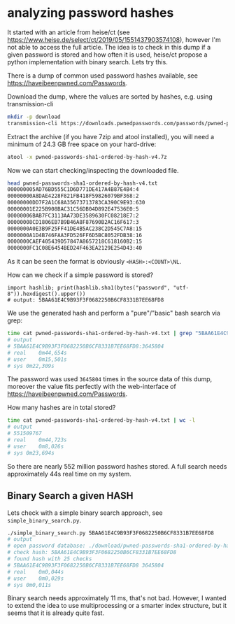 # analyzing password hashes

It started with an article from heise/ct (see https://www.heise.de/select/ct/2019/05/1551437903574108), however I'm not able to access the full article.
The idea is to check in this dump if a given password is stored and how often it is used, heise/ct propose a python implementation with binary search.
Lets try this.

There is a dump of common used password hashes available, see https://haveibeenpwned.com/Passwords.

Download the dump, where the values are sorted by hashes, e.g. using transmission-cli
```bash
mkdir -p download
transmission-cli https://downloads.pwnedpasswords.com/passwords/pwned-passwords-sha1-ordered-by-hash-v4.7z.torrent -w download/
```

Extract the archive (if you have 7zip and atool installed), you will need a minimum of 24.3 GB free space on your hard-drive:
```bash
atool -x pwned-passwords-sha1-ordered-by-hash-v4.7z
```

Now we can start checking/inspecting the downloaded file.
```bash
head pwned-passwords-sha1-ordered-by-hash-v4.txt
000000005AD76BD555C1D6D771DE417A4B87E4B4:4
00000000A8DAE4228F821FB418F59826079BF368:2
00000000DD7F2A1C68A35673713783CA390C9E93:630
00000001E225B908BAC31C56DB04D892E47536E0:5
00000006BAB7FC3113AA73DE3589630FC08218E7:2
00000008CD1806EB7B9B46A8F87690B2AC16F617:3
0000000A0E3B9F25FF41DE4B5AC238C2D545C7A8:15
0000000A1D4B746FAA3FD526FF6D5BC8052FDB38:16
0000000CAEF405439D57847A8657218C618160B2:15
0000000FC1C08E6454BED24F463EA2129E254D43:40
```

As it can be seen the format is obviously `<HASH>:<COUNT>\NL`.

How can we check if a simple password is stored?
```python3
import hashlib; print(hashlib.sha1(bytes("password", "utf-8")).hexdigest().upper())
# output: 5BAA61E4C9B93F3F0682250B6CF8331B7EE68FD8
```

We use the generated hash and perform a "pure"/"basic" bash search via grep:
```bash
time cat pwned-passwords-sha1-ordered-by-hash-v4.txt | grep "5BAA61E4C9B93F3F0682250B6CF8331B7EE68FD8"
# output
# 5BAA61E4C9B93F3F0682250B6CF8331B7EE68FD8:3645804
# real    0m44,654s
# user    0m15,501s
# sys 0m22,309s
```
The password was used `3645804` times in the source data of this dump, moreover the value fits perfectly with the web-interface of https://haveibeenpwned.com/Passwords.

How many hashes are in total stored?
```bash
time cat pwned-passwords-sha1-ordered-by-hash-v4.txt | wc -l
# output
# 551509767
# real    0m44,723s
# user    0m8,026s
# sys 0m23,694s
```

So there are nearly 552 million password hashes stored.
A full search needs approximately 44s real time on my system.

## Binary Search a given HASH
Lets check with a simple binary search approach, see `simple_binary_search.py`.
```bash
./simple_binary_search.py 5BAA61E4C9B93F3F0682250B6CF8331B7EE68FD8
# output
# open password database: ./download/pwned-passwords-sha1-ordered-by-hash-v4.txt
# check hash: 5BAA61E4C9B93F3F0682250B6CF8331B7EE68FD8
# found hash with 25 checks
# 5BAA61E4C9B93F3F0682250B6CF8331B7EE68FD8 3645804
# real    0m0,044s
# user    0m0,029s
# sys 0m0,011s
```

Binary search needs approximately 11 ms, that's not bad.
However, I wanted to extend the idea to use multiprocessing or a smarter index structure, but it seems that it is already quite fast.


